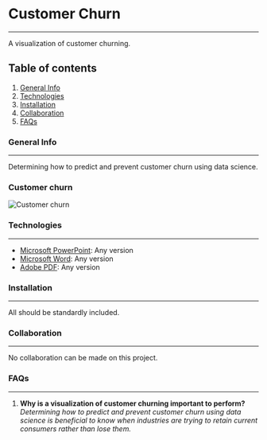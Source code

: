 # Customer Churn
***
A visualization of customer churning.
## Table of contents
1. [General Info](#general-info)
2. [Technologies](#technologies)
3. [Installation](#installation)
4. [Collaboration](#collaboration)
5. [FAQs](#faqs)
### General Info
***
Determining how to predict and prevent customer churn using data science.
### Customer churn
![Customer churn](https://tse3.mm.bing.net/th?id=OIP.2W5XRUIaame1zk_afxZ53QHaEK&pid=Api&P=0&w=326&h=184)
### Technologies
***
* [Microsoft PowerPoint](https://www.microsoft.com/en-us/): Any version
* [Microsoft Word](https://www.microsoft.com/en-us/): Any version
* [Adobe PDF](https://acrobat.adobe.com/us/en/acrobat/pdf-reader.html): Any version
### Installation
***
All should be standardly included.
### Collaboration
***
No collaboration can be made on this project.
### FAQs
***
1. **Why is a visualization of customer churning important to perform?**
_Determining how to predict and prevent customer churn using data science is beneficial to know when industries are trying to retain current consumers rather than lose them._
